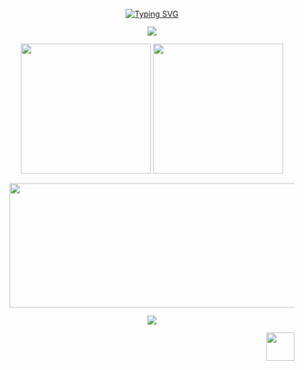 <p align="center">
  <a href="https://git.io/typing-svg"><img src="https://readme-typing-svg.demolab.com?font=Workbench&size=60&duration=3000&pause=3000&color=5D36F7&center=true&vCenter=true&width=800&height=100&lines=Miguel+Angel+Cock+Cano;Systems+engineer" alt="Typing SVG" /></a>
</p>

<p align="center">
  <a href="https://skillicons.dev">
    <img src="https://skillicons.dev/icons?i=git,github,docker,c,neovim,linux,go,js,ts,html,css,scala,htmx,nodejs,bun,zig,cpp,cs,unity,godot,mysql,arduino,bash,raspberrypi,aws,gcp,django,figma,matlab,mint,notion,obsidian,py,replit,java,linkedin" />
  </a>
</p>

<p align="center">
  <img height=230 src="https://github-readme-stats.vercel.app/api?username=MiguelCock&include_all_commits=true&show_icons=true&rank_icon=percentile&card_width=300px&exclude_repo=github-readme-stats&theme=onedark&line_height=30&custom_title=MiguelCock%27s+Github+stats"/>
  <img height=230 src="https://github-readme-stats.vercel.app/api/top-langs/?username=MiguelCock&layout=donut&langs_count=10&hide_title=true&role=owner,collaborator&theme=onedark&card_width=310&custom_title=MiguelCock%27s+Language+stats&card_width=1px"/>
</p>

<p align="center">
  <img width="800" height="220" src="https://streak-stats.demolab.com?user=MiguelCock&theme=onedark&hide_border=true&border_radius=5&card_width=800">
</p>

<p align="center">
  <img src="https://codewars-stats-ignacio-cuadra.vercel.app/?username=MiguelCock&theme=halloween"/>
</p>

<p align="right">
  <img height="50" alt="" src="https://komarev.com/ghpvc/?username=MiguelCock&style=flat&color=red"/>
</p>
